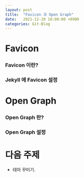 ```yaml
---
layout: post
title:  "Favicon 과 Open Graph"
date:   2021-12-20 18:00:00 +0900
categories: Git-Blog
---
```

  
  
# Favicon

### Favicon 이란?

### Jekyll 에 Favicon 설정

# Open Graph 

### Open Graph 란?

### Open Graph 설정

# 다음 주제
- 테마 꾸미기.
